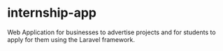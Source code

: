 # internship-app
Web Application for businesses to advertise projects and for students to apply for them using the Laravel framework.
